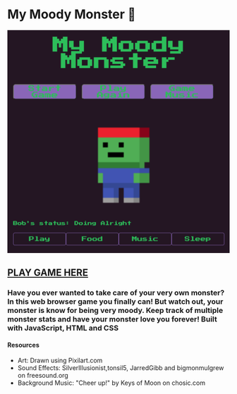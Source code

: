 # My Moody Monster 👹
![alt text](/Pictures/screenshot1.png)
## [PLAY GAME HERE](https://mymoodymonster.netlify.app)

### Have you ever wanted to take care of your very own monster? In this web browser game you finally can! But watch out, your monster is know for being very moody. Keep track of multiple monster stats and have your monster love you forever! Built with JavaScript, HTML and CSS

#### Resources
- Art: Drawn using Pixilart.com
- Sound Effects: SilverIllusionist,tonsil5, JarredGibb and bigmonmulgrew on freesound.org
- Background Music: "Cheer up!" by Keys of Moon on chosic.com